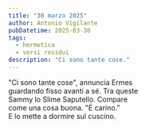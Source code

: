 ```yaml
---
title: "30 marzo 2025"
author: Antonio Vigilante
pubDatetime: 2025-03-30
tags:  
  - hermetica
  - versi residui
description: "Ci sono tante cose."
---
```


"Ci sono tante cose", annuncia Ermes  
guardando fisso avanti a sé. Tra queste  
Sammy lo Slime Saputello. Compare  
come una cosa buona. "È carino."  
E lo mette a dormire sul cuscino.  

